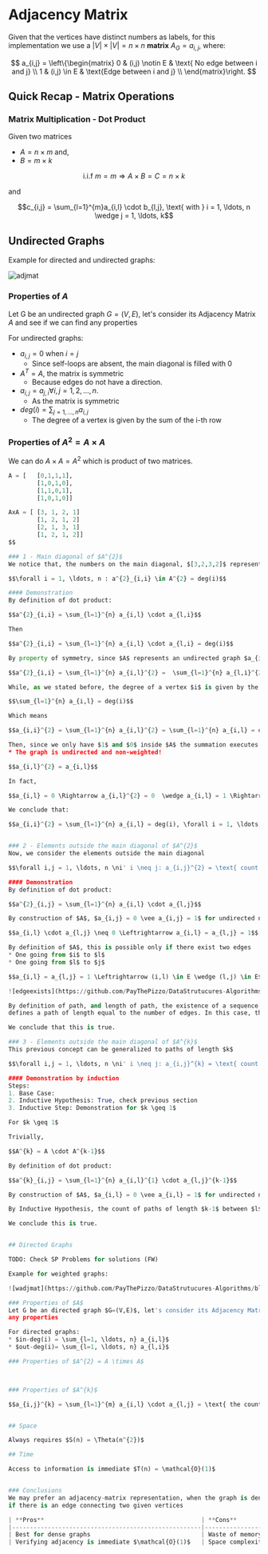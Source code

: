 # Adjacency Matrix

Given that the vertices have distinct numbers as labels, for this implementation we use
a $|V| \times |V| = n \times n$ **matrix** $A_{G} = a_{i,j}$, where:

$$
a_{i,j} =
\left\{\begin{matrix}
0 & (i,j) \notin E & \text{ No edge between i and j} \\
1 & (i,j) \in E & \text{Edge between i and j} \\
\end{matrix}\right.
$$

## Quick Recap - Matrix Operations

### Matrix Multiplication - Dot Product

Given two matrices

* $A = n \times m$ and,
* $B = m \times k$

$$\text{i.i.f } m = m \Rightarrow A \times B = C = n \times k$$

and

$$c_{i,j} = \sum_{l=1}^{m}a_{i,l} \cdot b_{l,j}, \text{ with } i = 1, \ldots, n \wedge j = 1, \ldots, k$$

## Undirected Graphs

Example for directed and undirected graphs:

![adjmat](https://github.com/PayThePizzo/DataStrutucures-Algorithms/blob/main/Resources/adjmat.png?raw=TRUE)

### Properties of $A$

Let G be an undirected graph $G=(V,E)$, let's consider its Adjacency Matrix $A$ and see if we can find
any properties

For undirected graphs:

* $a_{i,j} = 0$ when $i = j$
  * Since self-loops are absent, the main diagonal is filled with 0
* $A^{T} = A$, the matrix is symmetric
  * Because edges do not have a direction.
* $a_{i,j} = a_{j,i} \forall i,j = 1,2, \ldots, n$.
  * As the matrix is symmetric
* $deg(i) = \sum_{j=1, \ldots, n} a_{i,j}$
  * The degree of a vertex is given by the sum of the i-th row

### Properties of $A^{2} = A \times A$

We can do $A \times A = A^{2}$ which is product of two matrices.

```python
A = [   [0,1,1,1],
        [1,0,1,0],
        [1,1,0,1],
        [1,0,1,0]]

AxA = [ [3, 1, 2, 1]
        [1, 2, 1, 2]
        [2, 1, 3, 1]
        [1, 2, 1, 2]]
$$

### 1 - Main diagonal of $A^{2}$
We notice that, the numbers on the main diagonal, $[3,2,3,2]$ represent the degrees of the vertices. More generally:

$$\forall i = 1, \ldots, n : a^{2}_{i,i} \in A^{2} = deg(i)$$

#### Demonstration
By definition of dot product:

$$a^{2}_{i,i} = \sum_{l=1}^{n} a_{i,l} \cdot a_{l,i}$$

Then 

$$a^{2}_{i,i} = \sum_{l=1}^{n} a_{i,l} \cdot a_{l,i} = deg(i)$$

By property of symmetry, since $A$ represents an undirected graph $a_{i,l} = a_{l,i}$

$$a^{2}_{i,i} = \sum_{l=1}^{n} a_{i,l}^{2} =  \sum_{l=1}^{n} a_{l,i}^{2} = deg(i)$$

While, as we stated before, the degree of a vertex $i$ is given by the **sum of the** $i$-th **row**

$$\sum_{l=1}^{n} a_{i,l} = deg(i)$$

Which means

$$a_{i,i}^{2} = \sum_{l=1}^{n} a_{i,l}^{2} = \sum_{l=1}^{n} a_{i,l} = deg(i)$$

Then, since we only have $1$ and $0$ inside $A$ the summation executes exactly the sum of the i-th row's elements.
* The graph is undirected and non-weighted!

$$a_{i,l}^{2} = a_{i,l}$$

In fact,

$$a_{i,l} = 0 \Rightarrow a_{i,l}^{2} = 0  \wedge a_{i,l} = 1 \Rightarrow a_{i,l}^{2} = 1$$

We conclude that:

$$a_{i,i}^{2} = \sum_{l=1}^{n} a_{i,l} = deg(i), \forall i = 1, \ldots, n$$


### 2 - Elements outside the main diagonal of $A^{2}$
Now, we consider the elements outside the main diagonal

$$\forall i,j = 1, \ldots, n \ni' i \neq j: a_{i,j}^{2} = \text{ count of paths of length 2 between i and j}$$

#### Demonstration
By definition of dot product:

$$a^{2}_{i,j} = \sum_{l=1}^{n} a_{i,l} \cdot a_{l,j}$$

By construction of $A$, $a_{i,j} = 0 \vee a_{i,j} = 1$ for undirected non-weighted graphs. Then,

$$a_{i,l} \cdot a_{l,j} \neq 0 \Leftrightarrow a_{i,l} = a_{l,j} = 1$$

By definition of $A$, this is possible only if there exist two edges 
* One going from $i$ to $l$
* One going from $l$ to $j$

$$a_{i,l} = a_{l,j} = 1 \Leftrightarrow (i,l) \in E \wedge (l,j) \in E$$

![edgeexists](https://github.com/PayThePizzo/DataStrutucures-Algorithms/blob/main/Resources/edgeexists.png?raw=TRUE)

By definition of path, and length of path, the existence of a sequence of vertices connected through some edges,
defines a path of length equal to the number of edges. In this case, there is a path of length $2$ from $i$ to $j$

We conclude that this is true.

### 3 - Elements outside the main diagonal of $A^{k}$
This previous concept can be generalized to paths of length $k$

$$\forall i,j = 1, \ldots, n \ni' i \neq j: a_{i,j}^{k} = \text{ count of paths of length k between i and j}$$

#### Demonstration by induction
Steps:
1. Base Case: 
2. Inductive Hypothesis: True, check previous section
3. Inductive Step: Demonstration for $k \geq 1$

For $k \geq 1$

Trivially, 

$$A^{k} = A \cdot A^{k-1}$$

By definition of dot product:

$$a^{k}_{i,j} = \sum_{l=1}^{n} a_{i,l}^{1} \cdot a_{l,j}^{k-1}$$

By construction of $A$, $a_{i,l} = 0 \vee a_{i,l} = 1$ for undirected non-weighted graphs. 

By Inductive Hypothesis, the count of paths of length $k-1$ between $l$ and $j$ is given by $a_{l,j}^{k-1}$

We conclude this is true.


## Directed Graphs

TODO: Check SP Problems for solutions (FW)

Example for weighted graphs:

![wadjmat](https://github.com/PayThePizzo/DataStrutucures-Algorithms/blob/main/Resources/wadjmat.png?raw=TRUE)

### Properties of $A$
Let G be an directed graph $G=(V,E)$, let's consider its Adjacency Matrix $A$ and see if we can find
any properties

For directed graphs:
* $in-deg(i) = \sum_{l=1, \ldots, n} a_{i,l}$
* $out-deg(i)= \sum_{l=1, \ldots, n} a_{l,i}$

### Properties of $A^{2} = A \times A$



### Properties of $A^{k}$

$$a_{i,j}^{k} = \sum_{l=1}^{m} a_{i,l} \cdot a_{l,j} = \text{ the count of paths of length k from i to j}$$


## Space

Always requires $S(n) = \Theta(n^{2})$

## Time

Access to information is immediate $T(n) = \mathcal{O}(1)$


### Conclusions
We may prefer an adjacency-matrix representation, when the graph is dense or when we need to be able to tell quickly
if there is an edge connecting two given vertices

| **Pros**                                            | **Cons**                                      |
|-----------------------------------------------------|---------------------------------------------- |
| Best for dense graphs                               | Waste of memory in case of sparse graphs      |
| Verifying adjacency is immediate $\mathcal{O}(1)$   | Space complexity is fixed to $\Theta(n^{2})$  |
